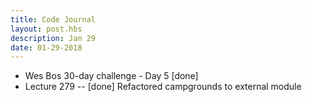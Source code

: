 ```yaml
---
title: Code Journal
layout: post.hbs
description: Jan 29
date: 01-29-2018
---
```


- Wes Bos 30-day challenge - Day 5 [done]
- Lecture 279 -- [done] Refactored campgrounds to external module
